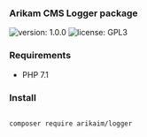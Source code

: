 ### Arikam CMS Logger package
![version: 1.0.0](https://img.shields.io/github/release/arikaim/logger.svg)
![license: GPL3](https://img.shields.io/badge/License-GPLv3-blue.svg)
   

### Requirements 
  * PHP 7.1

### Install
```bash

composer require arikaim/logger

```
